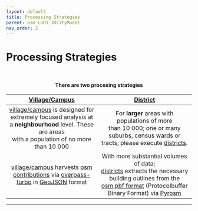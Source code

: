```yaml
---
layout: default
title: Processing Strategies
parent: osm_LoD1_3DCityModel
nav_order: 2
---
```


# Processing Strategies
<!-- {: .no_toc } -->
&nbsp;

<p align="center"><b>There are two procesing strategies</b></p>

| [Village/Campus](https://github.com/AdrianKriger/osm_LoD1_3DCityModel/tree/main/village_campus) | [District](https://github.com/AdrianKriger/osm_LoD1_3DCityModel/tree/main/districts)  |
| :-----: | :-----: |
| [village/campus]((https://github.com/AdrianKriger/osm_LoD1_3DCityModel/tree/main/village_campus)) is designed for extremely focused analysis at a **neighbourhood** level. These are areas <br /> with a population of no more than 10 000| For **larger** areas with populations of more <br /> than 10 000;  one or many suburbs, census wards or tracts; please execute [districts](https://github.com/AdrianKriger/osm_LoD1_3DCityModel/tree/main/districts).|
| [village/campus]((https://github.com/AdrianKriger/osm_LoD1_3DCityModel/tree/main/village_campus)) harvests [osm contributions](https://www.openstreetmap.org/about) via [overpass-turbo](https://wiki.openstreetmap.org/wiki/Overpass_turbo) in [GeoJSON](https://geojson.org/) format| With more substantial volumes of data;<br />[districts]((https://github.com/AdrianKriger/osm_LoD1_3DCityModel/tree/main/districts)) extracts the necessary building outlines from the [osm.pbf format](https://wiki.openstreetmap.org/wiki/PBF_Format) (Protocolbuffer Binary Format) via [Pyrosm](https://pyrosm.readthedocs.io/en/latest/)|

<!--  Table of contents
{: .no_toc .text-delta }

<!-- |<td colspan=3><b>The reason for this is</b></td> -->
<!-- ||<b>The reason for this is</b>|| 

1. TOC
{:toc}--> 

--- 

